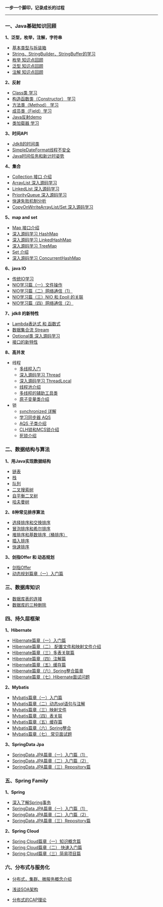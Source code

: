 **一步一个脚印，记录成长的过程**

------



### 一、Java基础知识回顾

**1、泛型，枚举，注解，字符串**

- <a href="https://github.com/jogin666/blog/blob/master/resource/java/%E5%9F%BA%E6%9C%AC%E7%B1%BB%E5%9E%8B%E4%B8%8E%E6%8B%86%E8%A3%85%E7%AE%B1.md">基本类型与拆装箱</a>
- <a href="https://github.com/jogin666/blog/blob/master/resource/java/%E5%AD%97%E7%AC%A6%E4%B8%B2%E6%AF%94%E8%BE%83.md">String、StringBuilder、StringBuffer的学习</a>
- <a href="https://github.com/jogin666/blog/blob/master/resource/java/%E6%9E%9A%E4%B8%BE.md">枚举 知识点回顾</a>
- <a href="https://github.com/jogin666/blog/blob/master/resource/java/%E6%B3%9B%E5%9E%8B.md">泛型 知识点回顾</a>
- <a href="https://github.com/jogin666/blog/blob/master/resource/java/%E6%B3%A8%E8%A7%A3.md">注解 知识点回顾</a>



**2、反射**

- <a href="https://github.com/jogin666/blog/blob/master/resource/java/%E5%8F%8D%E5%B0%84/Class.md">Class类 学习</a>
- <a href="https://github.com/jogin666/blog/blob/master/resource/java/%E5%8F%8D%E5%B0%84/Constructor.md">构造函数类（Constructor） 学习</a>
- <a href="https://github.com/jogin666/blog/blob/master/resource/java/%E5%8F%8D%E5%B0%84/Method.md">方法类（Method） 学习</a>
- <a href="https://github.com/jogin666/blog/blob/master/resource/java/%E5%8F%8D%E5%B0%84/Field.md">成员类（Field）学习</a>
- <a href="https://github.com/jogin666/blog/blob/master/resource/java/%E5%8F%8D%E5%B0%84/%E5%8F%8D%E5%B0%84.md">Java反射demo</a>
- <a href="https://github.com/jogin666/blog/blob/master/resource/java/%E5%8F%8D%E5%B0%84/%E7%B1%BB%E5%8A%A0%E8%BD%BD%E5%99%A8.md">类加载器 学习</a>



**3、时间API**

- <a href="https://github.com/jogin666/blog/blob/master/resource/java/%E6%97%B6%E9%97%B4API/Java%E6%97%B6%E9%97%B4%E7%B1%BB%20%E7%AE%80%E5%8D%95%E5%AD%A6%E4%B9%A0.md">Jdk8的时间类</a>
- <a href="https://github.com/jogin666/blog/blob/master/resource/java/%E6%97%B6%E9%97%B4API/SimpleDateFormat%E7%BA%BF%E7%A8%8B%E4%B8%8D%E5%AE%89%E5%85%A8.md">SimpleDateFormat线程不安全</a>
- <a href="https://github.com/jogin666/blog/blob/master/resource/java/%E6%97%B6%E9%97%B4API/Java%E6%97%B6%E9%97%B4%E4%BB%BB%E5%8A%A1%E5%92%8C%E8%AE%A1%E6%97%B6.md">Java时间任务和新计时姿势</a>



**4、集合**

- <a href="https://github.com/jogin666/blog/blob/master/resource/java/%E9%9B%86%E5%90%88/Collection.md">Collection 接口 介绍</a>
- <a href="https://github.com/jogin666/blog/blob/master/resource/java/%E9%9B%86%E5%90%88/ArrayList.md">ArrayList 深入源码学习</a>
- <a href="https://github.com/jogin666/blog/blob/master/resource/java/%E9%9B%86%E5%90%88/LinkedList.md">LinkedList 深入源码学习</a>
- <a href="https://github.com/jogin666/blog/blob/master/resource/java/%E9%9B%86%E5%90%88/PriorityQueue.md">PriorityQueue 深入源码学习</a>
- <a href="https://github.com/jogin666/blog/blob/master/resource/java/%E9%9B%86%E5%90%88/fast-fail.md">快速失败机制分析</a>
- <a href="https://github.com/jogin666/blog/blob/master/resource/java/%E9%9B%86%E5%90%88/CopyOnWriteArrayList(Set).md">CopyOnWrriteArrayList/Set 深入源码学习</a>



**5、map and set**

- <a href="https://github.com/jogin666/blog/blob/master/resource/java/map%20and%20set/Map.md">Map 接口介绍</a>
- <a href="https://github.com/jogin666/blog/blob/master/resource/java/map%20and%20set/HashMap.md">深入源码学习 HashMap</a>
- <a href="https://github.com/jogin666/blog/blob/master/resource/java/map%20and%20set/LinkedHashMap.md">深入源码学习 LinkedHashMap</a>
- <a href="https://github.com/jogin666/blog/blob/master/resource/java/map%20and%20set/TreeMap.md">深入源码学习 TreeMap</a>
- <a href="https://github.com/jogin666/blog/blob/master/resource/java/map%20and%20set/Set.md">Set 介绍</a>
- <a href="https://github.com/jogin666/blog/blob/master/resource/java/map%20and%20set/ConcurrentHashMap.md">深入源码学习 ConcurrentHashMap</a>



**6、java IO**

- <a href="https://github.com/jogin666/blog/blob/master/resource/java/IO/%E4%BC%A0%E7%BB%9FIO%E7%B3%BB%E7%BB%9F%E5%AD%A6%E4%B9%A0.md">传统IO学习</a>
- <a href="https://github.com/jogin666/blog/blob/master/resource/java/IO/NIO%E5%AD%A6%E4%B9%A0%E7%AF%87%EF%BC%88%E4%B8%80%EF%BC%89%E6%96%87%E4%BB%B6%E6%93%8D%E4%BD%9C.md">NIO学习篇（一）文件操作</a>
- <a href="https://github.com/jogin666/blog/blob/master/resource/java/IO/NIO%E5%AD%A6%E4%B9%A0%E7%AF%87%EF%BC%88%E4%BA%8C%EF%BC%89%E7%BD%91%E7%BB%9C%E9%80%9A%E4%BF%A1(1).md">NIO学习篇（二）网络通信（1）</a>
- <a href="https://github.com/jogin666/blog/blob/master/resource/java/IO/NIO%E5%AD%A6%E4%B9%A0%E7%AF%87%EF%BC%88%E5%9B%9B%EF%BC%89NIO%26epoll%E8%AE%B2%E8%A7%A3.md">NIO学习篇（三）NIO 和 Epoll 的关联</a>
- <a href="https://github.com/jogin666/blog/blob/master/resource/java/IO/NIO%E5%AD%A6%E4%B9%A0%E7%AF%87%EF%BC%88%E4%B8%89%EF%BC%89%E7%BD%91%E7%BB%9C%E9%80%9A%E4%BF%A1(2).md">NIO学习篇（四）网络通信（2）</a>



**7、jdk8 的新特性**

- <a href="https://github.com/jogin666/blog/blob/master/resource/java/jdk8%E7%9A%84%E6%96%B0%E7%89%B9%E6%80%A7/Lambda%E5%92%8C%E5%87%BD%E6%95%B0%E5%BC%8F.md">Lambda表达式 和 函数式</a>
- <a href="https://github.com/jogin666/blog/blob/master/resource/java/jdk8%E7%9A%84%E6%96%B0%E7%89%B9%E6%80%A7/Stream.md">数据集合流 Stream </a>
- <a href="https://github.com/jogin666/blog/blob/master/resource/java/jdk8%E7%9A%84%E6%96%B0%E7%89%B9%E6%80%A7/Optional.md">Optional类 深入源码学习</a>
- <a href="https://github.com/jogin666/blog/blob/master/resource/java/jdk8%E7%9A%84%E6%96%B0%E7%89%B9%E6%80%A7/%E6%8E%A5%E5%8F%A3%E7%9A%84%E5%8F%98%E5%8C%96.md">接口的新特性</a>



**8、高并发**

- 线程
  - <a href="https://github.com/jogin666/blog/blob/master/resource/java/%E5%B9%B6%E5%8F%91/%E5%A4%9A%E7%BA%BF%E7%A8%8B/%E5%A4%9A%E7%BA%BF%E7%A8%8B%E5%85%A5%E9%97%A8.md">多线程入门</a>
  - <a href="https://github.com/jogin666/blog/blob/master/resource/java/%E5%B9%B6%E5%8F%91/%E5%A4%9A%E7%BA%BF%E7%A8%8B/Thread%E6%B7%B1%E5%85%A5%E6%BA%90%E7%A0%81%E5%AD%A6%E4%B9%A0.md">深入源码学习 Thread</a>
  - <a href="https://github.com/jogin666/blog/blob/master/resource/java/%E5%B9%B6%E5%8F%91/%E5%A4%9A%E7%BA%BF%E7%A8%8B/LocalThread%E5%AD%A6%E4%B9%A0.md">深入源码学习 ThreadLocal</a>
  - <a href="https://github.com/jogin666/blog/blob/master/resource/java/%E5%B9%B6%E5%8F%91/%E5%A4%9A%E7%BA%BF%E7%A8%8B/%E7%BA%BF%E7%A8%8B%E6%B1%A0.md">线程池介绍</a>
  - <a href="https://github.com/jogin666/blog/blob/master/resource/java/%E5%B9%B6%E5%8F%91/%E5%A4%9A%E7%BA%BF%E7%A8%8B/%E5%A4%9A%E7%BA%BF%E7%A8%8B%E7%9A%84%E8%BE%85%E5%8A%A9%E5%B7%A5%E5%85%B7%E7%B1%BB.md">多线程的辅助工具类</a>
  - <a href="https://github.com/jogin666/blog/blob/master/resource/java/%E5%B9%B6%E5%8F%91/%E5%A4%9A%E7%BA%BF%E7%A8%8B/%E5%8E%9F%E5%AD%90%E5%8F%98%E9%87%8F%E7%B1%BB(Atomic)%E5%AD%A6%E4%B9%A0.md">原子变量类介绍</a>
- 锁
  - <a href="https://github.com/jogin666/blog/blob/master/resource/java/%E5%B9%B6%E5%8F%91/%E9%94%81/synchronized%E8%AF%A6%E8%A7%A3.md">synchronized 详解</a>
  - <a href="https://github.com/jogin666/blog/blob/master/resource/java/%E5%B9%B6%E5%8F%91/%E9%94%81/AbstractQueuedSynchronizer%E8%AF%A6%E8%A7%A3.md">学习同步器 AQS</a>
  - <a href="https://github.com/jogin666/blog/blob/master/resource/java/%E5%B9%B6%E5%8F%91/%E9%94%81/AQS%E5%AD%90%E9%94%81%E4%BB%8B%E7%BB%8D.md">AQS 子类介绍</a>
  - <a href="https://github.com/jogin666/blog/blob/master/resource/java/%E5%B9%B6%E5%8F%91/%E9%94%81/CLH%E9%94%81%E5%92%8CMCS%E9%94%81.md">CLH锁和MCS锁介绍</a>
  - <a href="https://github.com/jogin666/blog/blob/master/resource/java/%E5%B9%B6%E5%8F%91/%E9%94%81/%E6%AD%BB%E9%94%81%E4%BB%8B%E7%BB%8D.md">死锁介绍</a>



### 二、数据结构与算法

**1、用Java实现数据结构**

- <a href="https://github.com/jogin666/blog/blob/master/resource/%E6%95%B0%E6%8D%AE%E7%BB%93%E6%9E%84/%E9%93%BE%E8%A1%A8.md">链表</a>
- <a href="https://github.com/jogin666/blog/blob/master/resource/%E6%95%B0%E6%8D%AE%E7%BB%93%E6%9E%84/%E6%A0%88.md">栈</a>
- <a href="https://github.com/jogin666/blog/blob/master/resource/%E6%95%B0%E6%8D%AE%E7%BB%93%E6%9E%84/%E9%98%9F%E5%88%97.md">队列</a>
- <a href="https://github.com/jogin666/blog/blob/master/resource/%E6%95%B0%E6%8D%AE%E7%BB%93%E6%9E%84/%E4%BA%8C%E5%8F%89%E6%8E%92%E5%BA%8F%E6%A0%91.md">二叉搜索树 </a>
- <a href="https://github.com/jogin666/blog/blob/master/resource/%E6%95%B0%E6%8D%AE%E7%BB%93%E6%9E%84/%E8%87%AA%E5%B9%B3%E8%A1%A1%E4%BA%8C%E5%8F%89%E6%A0%91.md">自平衡二叉树</a>
- <a href="https://github.com/jogin666/blog/blob/master/resource/%E6%95%B0%E6%8D%AE%E7%BB%93%E6%9E%84/%E5%93%88%E5%A4%AB%E6%9B%BC%E6%A0%91.md">哈夫曼树</a>



**2、8种常见排序算法**

- <a href="https://github.com/jogin666/Solution/blob/master/8%E7%A7%8D%E6%8E%92%E5%BA%8F%E7%AE%97%E6%B3%95/select%E5%92%8Cswap.md">选择排序和交换排序</a>
- <a href="https://github.com/jogin666/Solution/blob/master/8%E7%A7%8D%E6%8E%92%E5%BA%8F%E7%AE%97%E6%B3%95/bubble%E5%92%8Cshell.md">冒泡排序和希尔排序</a>
- <a href="https://github.com/jogin666/Solution/blob/master/8%E7%A7%8D%E6%8E%92%E5%BA%8F%E7%AE%97%E6%B3%95/heap%E5%92%8Cbase.md">堆排序和基数排序（桶排序）</a>
- <a href="https://github.com/jogin666/Solution/blob/master/8%E7%A7%8D%E6%8E%92%E5%BA%8F%E7%AE%97%E6%B3%95/insert.md">插入排序</a>
- <a href="https://github.com/jogin666/Solution/blob/master/8%E7%A7%8D%E6%8E%92%E5%BA%8F%E7%AE%97%E6%B3%95/quick.md">快速排序</a>



**3、剑指Offer 和 动态规划**

- <a href="https://github.com/jogin666/Solution">剑指Offer</a>
- <a href="https://github.com/jogin666/Solution/blob/master/%E5%8A%A8%E6%80%81%E8%A7%84%E5%88%92/%E5%8A%A8%E6%80%81%E8%A7%84%E5%88%92%E7%AF%87%E7%AB%A0%EF%BC%88%E4%B8%80%EF%BC%89%E5%85%A5%E9%97%A8%E7%AF%87.md">动态规划篇章（一）入门篇</a>



### 三、数据库知识

- <a href="https://github.com/jogin666/blog/blob/master/resource/%E6%95%B0%E6%8D%AE%E5%BA%93%E7%9F%A5%E8%AF%86/%E6%95%B0%E6%8D%AE%E5%BA%93%E8%A1%A8%E7%9A%84%E8%BF%9E%E6%8E%A5.md">数据库表的连接</a>
- <a href="https://github.com/jogin666/blog/blob/master/resource/%E6%95%B0%E6%8D%AE%E5%BA%93%E7%9F%A5%E8%AF%86/%E6%95%B0%E6%8D%AE%E5%BA%93%E7%9A%84%E4%B8%89%E7%A7%8D%E5%88%A0%E9%99%A4%E6%96%B9%E5%BC%8F.md">数据库的三种删除</a>



### 四、持久层框架

**1、Hibernate**

- <a href="https://github.com/jogin666/blog/blob/master/resource/%E6%8C%81%E4%B9%85%E5%B1%82%E6%A1%86%E6%9E%B6/Hibernate/Hibernate%E7%AF%87%E7%AB%A0%EF%BC%88%E4%B8%80%EF%BC%89%E5%85%A5%E9%97%A8%E7%AF%87.md">Hibernate篇章（一）入门篇</a>
- <a href="https://github.com/jogin666/blog/blob/master/resource/%E6%8C%81%E4%B9%85%E5%B1%82%E6%A1%86%E6%9E%B6/Hibernate/Hibernate%E7%AF%87%E7%AB%A0%EF%BC%88%E4%BA%8C%EF%BC%89%E9%85%8D%E7%BD%AE%E3%80%81%E6%98%A0%E5%B0%84%E6%96%87%E4%BB%B6%E7%AF%87.md">Hibernate篇章（二） 配置文件和映射文件介绍</a>
- <a href="https://github.com/jogin666/blog/blob/master/resource/%E6%8C%81%E4%B9%85%E5%B1%82%E6%A1%86%E6%9E%B6/Hibernate/Hibernate%E7%AF%87%E7%AB%A0%EF%BC%88%E4%B8%89%EF%BC%89%E5%A4%9A%E8%A1%A8%E5%85%B3%E8%81%94%E7%AF%87.md">Hibernate篇章（三）多表关联篇</a>
- <a href="https://github.com/jogin666/blog/blob/master/resource/%E6%8C%81%E4%B9%85%E5%B1%82%E6%A1%86%E6%9E%B6/Hibernate/Hibernate%E7%AF%87%E7%AB%A0%EF%BC%88%E5%9B%9B%EF%BC%89%E6%B3%A8%E8%A7%A3%E7%AF%87.md">Hibernate篇章（四）注解篇</a>
- <a href="https://github.com/jogin666/blog/blob/master/resource/%E6%8C%81%E4%B9%85%E5%B1%82%E6%A1%86%E6%9E%B6/Hibernate/Hibernate%E7%AF%87%E7%AB%A0%EF%BC%88%E4%BA%94%EF%BC%89%E7%BC%93%E5%AD%98%E7%AF%87.md">Hibernate篇章（五）缓存篇</a>
- <a href="https://github.com/jogin666/blog/blob/master/resource/%E6%8C%81%E4%B9%85%E5%B1%82%E6%A1%86%E6%9E%B6/Hibernate/Hibernate%E7%AF%87%E7%AB%A0%EF%BC%88%E5%85%AD%EF%BC%89Spring%E6%95%B4%E5%90%88%E7%AF%87%E7%AB%A0.md">Hibernate篇章（六）Spring整合篇章</a>
- <a href="https://github.com/jogin666/blog/blob/master/resource/%E6%8C%81%E4%B9%85%E5%B1%82%E6%A1%86%E6%9E%B6/Hibernate/Hibernate%E7%AF%87%E7%AB%A0%EF%BC%88%E4%B8%83%EF%BC%89%E9%9D%A2%E8%AF%95%E9%97%AE%E9%A2%98.md">Hibernate篇章（七）Hibernate面试问题</a>



**2、Mybatis**

- <a href="https://github.com/jogin666/blog/blob/master/resource/%E6%8C%81%E4%B9%85%E5%B1%82%E6%A1%86%E6%9E%B6/Mybatis/Mybatis%E7%AF%87%E7%AB%A0%EF%BC%88%E4%B8%80%EF%BC%89%E5%85%A5%E9%97%A8%E7%AF%87.md">Mybatis篇章（一）入门篇</a>
- <a href="https://github.com/jogin666/blog/blob/master/resource/%E6%8C%81%E4%B9%85%E5%B1%82%E6%A1%86%E6%9E%B6/Mybatis/Mybatis%E7%AF%87%E7%AB%A0%EF%BC%88%E4%BA%8C%EF%BC%89%E5%8A%A8%E6%80%81sql%E4%B8%8E%E6%B3%A8%E8%A7%A3.md">Mybatis篇章（二）动态sql语句与注解</a>
- <a href="https://github.com/jogin666/blog/blob/master/resource/%E6%8C%81%E4%B9%85%E5%B1%82%E6%A1%86%E6%9E%B6/Mybatis/Mybatis%E7%AF%87%E7%AB%A0%EF%BC%88%E4%B8%89%EF%BC%89%E6%98%A0%E5%B0%84%E6%96%87%E4%BB%B6.md">Mybatis篇章（三）映射文件</a>
- <a href="https://github.com/jogin666/blog/blob/master/resource/%E6%8C%81%E4%B9%85%E5%B1%82%E6%A1%86%E6%9E%B6/Mybatis/Mybatis%E7%AF%87%E7%AB%A0%EF%BC%88%E5%9B%9B%EF%BC%89%E8%A1%A8%E5%85%B3%E8%81%94.md">Mybatis篇章（四）表关联</a>
- <a href="https://github.com/jogin666/blog/blob/master/resource/%E6%8C%81%E4%B9%85%E5%B1%82%E6%A1%86%E6%9E%B6/Mybatis/Mybatis%E7%AF%87%E7%AB%A0%EF%BC%88%E4%BA%94%EF%BC%89%E7%BC%93%E5%AD%98%E7%AF%87.md">Mybatis篇章（五）缓存篇</a>
- <a href="https://github.com/jogin666/blog/blob/master/resource/%E6%8C%81%E4%B9%85%E5%B1%82%E6%A1%86%E6%9E%B6/Mybatis/Mybatis%E7%AF%87%E7%AB%A0%EF%BC%88%E5%85%AD%EF%BC%89spring%E6%95%B4%E5%90%88.md">Mybatis篇章（六）Spring整合</a>
- <a href="https://github.com/jogin666/blog/blob/master/resource/%E6%8C%81%E4%B9%85%E5%B1%82%E6%A1%86%E6%9E%B6/Mybatis/Mybatis%E7%AF%87%E7%AB%A0%EF%BC%88%E4%B8%83%EF%BC%89%E9%9D%A2%E8%AF%95%E9%A2%98.md">Mybatis篇章（七） 常见面试题</a>



**3、SpringData Jpa**

- <a href="https://github.com/jogin666/blog/blob/master/resource/%E6%8C%81%E4%B9%85%E5%B1%82%E6%A1%86%E6%9E%B6/SpringData%20JPA/SpringData%20JPA%E7%AF%87%E7%AB%A0%EF%BC%88%E4%B8%80%EF%BC%89%E5%85%A5%E9%97%A8%E7%AF%87%EF%BC%881%EF%BC%89.md">SpringData JPA篇章（一）入门篇（1）</a>
- <a href="https://github.com/jogin666/blog/blob/master/resource/%E6%8C%81%E4%B9%85%E5%B1%82%E6%A1%86%E6%9E%B6/SpringData%20JPA/SpringData%20JPA%E7%AF%87%E7%AB%A0%EF%BC%88%E4%BA%8C%EF%BC%89%E5%85%A5%E9%97%A8%E7%AF%87%EF%BC%882%EF%BC%89.md">SpringData JPA篇章（二）入门篇（2）</a>
- <a href="https://github.com/jogin666/blog/blob/master/resource/%E6%8C%81%E4%B9%85%E5%B1%82%E6%A1%86%E6%9E%B6/SpringData%20JPA/SpringData%20JPA%E7%AF%87%E7%AB%A0%EF%BC%88%E4%B8%89%EF%BC%89Repository%E7%AF%87.md">SpringData JPA篇章（三）Repository篇</a>



### 五、Spring Family

**1、Spring**

- <a href="https://github.com/jogin666/blog/blob/master/resource/spring%20family/spring/%E6%B7%B1%E5%85%A5%E4%BA%86%E8%A7%A3Spring%E7%9A%84%E4%BA%8B%E5%8A%A1.md">深入了解Spring事务</a>
- <a href="https://github.com/jogin666/blog/blob/master/resource/%E6%8C%81%E4%B9%85%E5%B1%82%E6%A1%86%E6%9E%B6/SpringData%20JPA/SpringData%20JPA%E7%AF%87%E7%AB%A0%EF%BC%88%E4%B8%80%EF%BC%89%E5%85%A5%E9%97%A8%E7%AF%87%EF%BC%881%EF%BC%89.md">SpringData JPA篇章（一）入门篇（1）</a>
- <a href="https://github.com/jogin666/blog/blob/master/resource/%E6%8C%81%E4%B9%85%E5%B1%82%E6%A1%86%E6%9E%B6/SpringData%20JPA/SpringData%20JPA%E7%AF%87%E7%AB%A0%EF%BC%88%E4%BA%8C%EF%BC%89%E5%85%A5%E9%97%A8%E7%AF%87%EF%BC%882%EF%BC%89.md">SpringData JPA篇章（二）入门篇（2）</a>
- <a href="https://github.com/jogin666/blog/blob/master/resource/%E6%8C%81%E4%B9%85%E5%B1%82%E6%A1%86%E6%9E%B6/SpringData%20JPA/SpringData%20JPA%E7%AF%87%E7%AB%A0%EF%BC%88%E4%B8%89%EF%BC%89Repository%E7%AF%87.md">SpringData JPA篇章（三）Repository篇</a>

**2、Spring Cloud**

- <a href="https://github.com/jogin666/blog/blob/master/resource/spring%20family/spring%20cloud/Spring%20Cloud%20%E7%AF%87%E7%AB%A0%EF%BC%88%E4%B8%80%EF%BC%89%E7%9F%A5%E8%AF%86%E6%A6%82%E5%BF%B5%E7%AF%87.md">Spring Cloud篇章（一）知识概念篇</a>
- <a href="https://github.com/jogin666/blog/blob/master/resource/spring%20family/spring%20cloud/Spring%20Cloud%20%E7%AF%87%E7%AB%A0%EF%BC%88%E4%BA%8C%EF%BC%89%E5%BF%AB%E9%80%9F%E5%85%A5%E9%97%A8%E7%AF%87.md">Spring Cloud篇章（二） 快速入门篇</a>
- <a href="https://github.com/jogin666/microservicecloud">Spring Cloud篇章（三）简易项目篇</a>



### 六、分布式与服务化

- <a href="https://github.com/jogin666/blog/blob/master/resource/%E5%88%86%E5%B8%83%E5%BC%8F%E5%92%8C%E6%9C%8D%E5%8A%A1%E5%8C%96%E6%A6%82%E5%BF%B5/%E5%88%86%E5%B8%83%E5%BC%8F%EF%BC%8C%E9%9B%86%E7%BE%A4%E3%80%81%E5%BE%AE%E6%9C%8D%E5%8A%A1%E6%A6%82%E5%BF%B5%E4%BB%8B%E7%BB%8D.md">分布式，集群、微服务概念介绍</a>

- <a href="https://github.com/jogin666/blog/blob/master/resource/%E5%88%86%E5%B8%83%E5%BC%8F%E5%92%8C%E6%9C%8D%E5%8A%A1%E5%8C%96%E6%A6%82%E5%BF%B5/%E6%B5%85%E8%B0%88SOA%E6%9E%B6%E6%9E%84.md">浅谈SOA架构</a>

- <a href="https://github.com/jogin666/blog/blob/master/resource/%E5%88%86%E5%B8%83%E5%BC%8F%E5%92%8C%E6%9C%8D%E5%8A%A1%E5%8C%96%E6%A6%82%E5%BF%B5/CAP%E7%90%86%E8%AE%BA.md">分布式的CAP理论</a>

  
